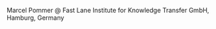 Marcel Pommer @ Fast Lane Institute for Knowledge Transfer GmbH, Hamburg, Germany

<!---
marcelpommer/marcelpommer is a ✨ special ✨ repository because its `README.md` (this file) appears on your GitHub profile.
You can click the Preview link to take a look at your changes.
--->
